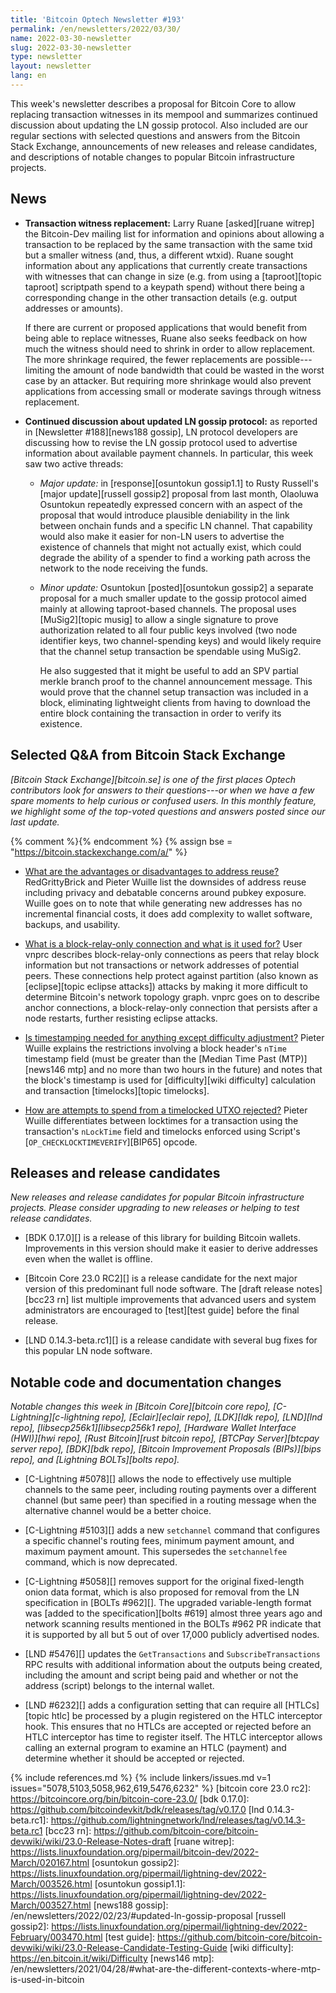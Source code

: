 ```yaml
---
title: 'Bitcoin Optech Newsletter #193'
permalink: /en/newsletters/2022/03/30/
name: 2022-03-30-newsletter
slug: 2022-03-30-newsletter
type: newsletter
layout: newsletter
lang: en
---
```

This week's newsletter describes a proposal for Bitcoin Core to allow
replacing transaction witnesses in its mempool and summarizes continued
discussion about updating the LN gossip protocol.  Also included are our
regular sections with selected questions and answers from the Bitcoin
Stack Exchange, announcements of new releases and release candidates,
and descriptions of notable changes to popular Bitcoin infrastructure
projects.

## News

- **Transaction witness replacement:** Larry Ruane [asked][ruane witrep]
  the Bitcoin-Dev mailing list for information and opinions about
  allowing a transaction to be replaced by the same transaction with the
  same txid but a smaller witness (and, thus, a different wtxid).  Ruane
  sought information about any applications that currently create
  transactions with witnesses that can change in size (e.g. from using a
  [taproot][topic taproot] scriptpath spend to a keypath spend) without
  there being a corresponding change in the other transaction details
  (e.g. output addresses or amounts).

    If there are current or proposed applications that would benefit
    from being able to replace witnesses, Ruane also seeks feedback on
    how much the witness should need to shrink in order to allow
    replacement.  The more shrinkage required, the fewer replacements
    are possible---limiting the amount of node bandwidth that could be
    wasted in the worst case by an attacker.  But requiring more
    shrinkage would also prevent applications from accessing small or
    moderate savings through witness replacement.

- **Continued discussion about updated LN gossip protocol:** as reported
  in [Newsletter #188][news188 gossip], LN protocol developers are
  discussing how to revise the LN gossip protocol used to advertise
  information about available payment channels.  In particular, this
  week saw two active threads:

    - *Major update:* in [response][osuntokun gossip1.1] to Rusty
      Russell's [major update][russell gossip2] proposal from last month,
      Olaoluwa Osuntokun repeatedly expressed concern with an aspect of
      the proposal that would introduce plausible deniability in the
      link between onchain funds and a specific LN channel.  That
      capability would also make it easier for non-LN users to advertise
      the existence of channels that might not actually exist, which
      could degrade the ability of a spender to find a working path
      across the network to the node receiving the funds.

    - *Minor update:* Osuntokun [posted][osuntokun gossip2] a separate
      proposal for a much smaller update to the gossip protocol aimed
      mainly at allowing taproot-based channels.  The proposal uses
      [MuSig2][topic musig] to allow a single signature to prove
      authorization related to all four public keys involved (two node
      identifier keys, two channel-spending keys) and would likely
      require that the channel setup transaction be spendable using
      MuSig2.

        He also suggested that it might be useful to add an SPV partial
        merkle branch proof to the channel announcement message.  This
        would prove that the channel setup transaction was included in a
        block, eliminating lightweight clients from having to download
        the entire block containing the transaction in order to verify
        its existence.

## Selected Q&A from Bitcoin Stack Exchange

*[Bitcoin Stack Exchange][bitcoin.se] is one of the first places Optech
contributors look for answers to their questions---or when we have a
few spare moments to help curious or confused users.  In
this monthly feature, we highlight some of the top-voted questions and
answers posted since our last update.*

{% comment %}<!-- https://bitcoin.stackexchange.com/search?tab=votes&q=created%3a1m..%20is%3aanswer -->{% endcomment %}
{% assign bse = "https://bitcoin.stackexchange.com/a/" %}

- [What are the advantages or disadvantages to address reuse?]({{bse}}112955)
  RedGrittyBrick and Pieter Wuille list the downsides of address reuse including
  privacy and debatable concerns around pubkey exposure. Wuille goes on to note
  that while generating new addresses has no incremental financial costs, it
  does add complexity to wallet software, backups, and usability.

- [What is a block-relay-only connection and what is it used for?]({{bse}}112828)
  User vnprc describes block-relay-only connections as peers that relay block information
  but not transactions or network addresses of potential peers. These connections
  help protect against partition (also known as [eclipse][topic eclipse attacks])
  attacks by making it more difficult to determine Bitcoin's network topology
  graph. vnprc goes on to describe anchor connections, a block-relay-only connection
  that persists after a node restarts, further resisting eclipse attacks.

- [Is timestamping needed for anything except difficulty adjustment?]({{bse}}112929)
  Pieter Wuille explains the restrictions involving a block header's `nTime`
  timestamp field (must be greater than the [Median Time Past (MTP)][news146
  mtp] and no more than two hours in the future) and notes that the block's
  timestamp is used for [difficulty][wiki difficulty] calculation and
  transaction [timelocks][topic timelocks].

- [How are attempts to spend from a timelocked UTXO rejected?]({{bse}}112989)
  Pieter Wuille differentiates between locktimes for a transaction using the transaction's
  `nLockTime` field and timelocks enforced using Script's [`OP_CHECKLOCKTIMEVERIFY`][BIP65] opcode.

## Releases and release candidates

*New releases and release candidates for popular Bitcoin infrastructure
projects.  Please consider upgrading to new releases or helping to test
release candidates.*

- [BDK 0.17.0][] is a release of this library for building Bitcoin
  wallets.  Improvements in this version should make it easier
  to derive addresses even when the wallet is offline.

- [Bitcoin Core 23.0 RC2][] is a release candidate for the next major
  version of this predominant full node software.  The [draft release
  notes][bcc23 rn] list multiple improvements that advanced users and
  system administrators are encouraged to [test][test guide] before the final release.

- [LND 0.14.3-beta.rc1][] is a release candidate with several bug fixes
  for this popular LN node software.

## Notable code and documentation changes

*Notable changes this week in [Bitcoin Core][bitcoin core repo],
[C-Lightning][c-lightning repo], [Eclair][eclair repo], [LDK][ldk repo],
[LND][lnd repo], [libsecp256k1][libsecp256k1 repo], [Hardware Wallet
Interface (HWI)][hwi repo], [Rust Bitcoin][rust bitcoin repo], [BTCPay
Server][btcpay server repo], [BDK][bdk repo], [Bitcoin Improvement
Proposals (BIPs)][bips repo], and [Lightning BOLTs][bolts repo].*

- [C-Lightning #5078][] allows the node to effectively use multiple
  channels to the same peer, including routing payments over a different
  channel (but same peer) than specified in a routing message when the
  alternative channel would be a better choice.

- [C-Lightning #5103][] adds a new `setchannel` command that configures
  a specific channel's routing fees, minimum payment amount, and maximum
  payment amount.  This supersedes the `setchannelfee` command, which is
  now deprecated.

- [C-Lightning #5058][] removes support for the original fixed-length
  onion data format, which is also proposed for removal from the
  LN specification in [BOLTs #962][].  The upgraded variable-length
  format was [added to the specification][bolts #619] almost three years
  ago and network scanning results mentioned in the BOLTs #962 PR
  indicate that it is supported by all but 5 out of over 17,000
  publicly advertised nodes.

- [LND #5476][] updates the `GetTransactions` and
  `SubscribeTransactions` RPC results with additional information about
  the outputs being created, including the amount and script being paid
  and whether or not the address (script) belongs to the internal
  wallet.

- [LND #6232][] adds a configuration setting that can require all
  [HTLCs][topic htlc] be processed by a plugin registered on the HTLC
  interceptor hook.  This ensures that no HTLCs are accepted or rejected
  before an HTLC interceptor has time to register itself.  The HTLC
  interceptor allows calling an external program to examine an HTLC
  (payment) and determine whether it should be accepted or rejected.

{% include references.md %}
{% include linkers/issues.md v=1 issues="5078,5103,5058,962,619,5476,6232" %}
[bitcoin core 23.0 rc2]: https://bitcoincore.org/bin/bitcoin-core-23.0/
[bdk 0.17.0]: https://github.com/bitcoindevkit/bdk/releases/tag/v0.17.0
[lnd 0.14.3-beta.rc1]: https://github.com/lightningnetwork/lnd/releases/tag/v0.14.3-beta.rc1
[bcc23 rn]: https://github.com/bitcoin-core/bitcoin-devwiki/wiki/23.0-Release-Notes-draft
[ruane witrep]: https://lists.linuxfoundation.org/pipermail/bitcoin-dev/2022-March/020167.html
[osuntokun gossip2]: https://lists.linuxfoundation.org/pipermail/lightning-dev/2022-March/003526.html
[osuntokun gossip1.1]: https://lists.linuxfoundation.org/pipermail/lightning-dev/2022-March/003527.html
[news188 gossip]: /en/newsletters/2022/02/23/#updated-ln-gossip-proposal
[russell gossip2]: https://lists.linuxfoundation.org/pipermail/lightning-dev/2022-February/003470.html
[test guide]: https://github.com/bitcoin-core/bitcoin-devwiki/wiki/23.0-Release-Candidate-Testing-Guide
[wiki difficulty]: https://en.bitcoin.it/wiki/Difficulty
[news146 mtp]: /en/newsletters/2021/04/28/#what-are-the-different-contexts-where-mtp-is-used-in-bitcoin
